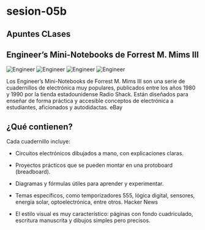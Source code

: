 # sesion-05b

## Apuntes CLases

## Engineer’s Mini-Notebooks de Forrest M. Mims III

![Engineer](https://tse1.mm.bing.net/th?id=OIP.QFCrGsOYTz4AUhmdFl8k4AHaJ4&w=474&h=474&c=7)
![Engineer](https://tse1.mm.bing.net/th?id=OIP.OqM1oMMAWuBDzSVe2aNazAHaJ4&w=474&h=474&c=7)
![Engineer](https://tse3.mm.bing.net/th?id=OIP.6Q9-PirLMI2v6-uZP1a9gAHaJ4&w=474&h=474&c=7)
![Engineer](https://tse1.mm.bing.net/th?id=OIP.85cwyebrLODzGYzTrlkKzgHaJP&w=474&h=474&c=7)

Los Engineer’s Mini-Notebooks de Forrest M. Mims III son una serie de cuadernillos de electrónica muy populares, publicados entre los años 1980 y 1990 por la tienda estadounidense Radio Shack. Están diseñados para enseñar de forma práctica y accesible conceptos de electrónica a estudiantes, aficionados y autodidactas.​
eBay

## ¿Qué contienen?

Cada cuadernillo incluye:​

- Circuitos electrónicos dibujados a mano, con explicaciones claras.

- Proyectos prácticos que se pueden montar en una protoboard (breadboard).

- Diagramas y fórmulas útiles para aprender y experimentar.

- Temas específicos, como temporizadores 555, lógica digital, sensores, energía solar, optoelectrónica, entre otros.​
Hacker News

- El estilo visual es muy característico: páginas con fondo cuadriculado, escritura manuscrita y dibujos simples pero precisos.
